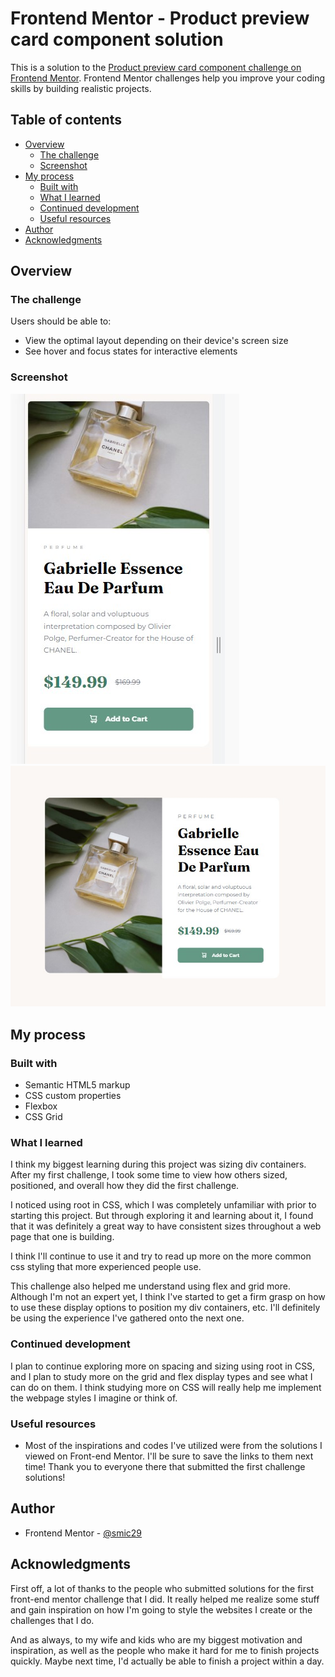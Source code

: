 # Frontend Mentor - Product preview card component solution

This is a solution to the [Product preview card component challenge on Frontend Mentor](https://www.frontendmentor.io/challenges/product-preview-card-component-GO7UmttRfa). Frontend Mentor challenges help you improve your coding skills by building realistic projects. 

## Table of contents

- [Overview](#overview)
  - [The challenge](#the-challenge)
  - [Screenshot](#screenshot)
- [My process](#my-process)
  - [Built with](#built-with)
  - [What I learned](#what-i-learned)
  - [Continued development](#continued-development)
  - [Useful resources](#useful-resources)
- [Author](#author)
- [Acknowledgments](#acknowledgments)

## Overview

### The challenge

Users should be able to:

- View the optimal layout depending on their device's screen size
- See hover and focus states for interactive elements

### Screenshot

![](Screenshots\375px.jpg)
![](Screenshots\1440px.jpg)

## My process

### Built with

- Semantic HTML5 markup
- CSS custom properties
- Flexbox
- CSS Grid

### What I learned

I think my biggest learning during this project was sizing div containers. After my first challenge, I took some time to view how others sized, positioned, and overall how they did the first challenge.

I noticed using root in CSS, which I was completely unfamiliar with prior to starting this project. But through exploring it and learning about it, I found that it was definitely a great way to have consistent sizes throughout a web page that one is building.

I think I'll continue to use it and try to read up more on the more common css styling that more experienced people use. 

This challenge also helped me understand using flex and grid more. Although I'm not an expert yet, I think I've started to get a firm grasp on how to use these display options to position my div containers, etc. I'll definitely be using the experience I've gathered onto the next one.

### Continued development

I plan to continue exploring more on spacing and sizing using root in CSS, and I plan to study more on the grid and flex display types and see what I can do on them. I think studying more on CSS will really help me implement the webpage styles I imagine or think of.

### Useful resources

- Most of the inspirations and codes I've utilized were from the solutions I viewed on Front-end Mentor. I'll be sure to save the links to them next time! Thank you to everyone there that submitted the first challenge solutions!

## Author

- Frontend Mentor - [@smic29](https://www.frontendmentor.io/profile/smic29)

## Acknowledgments

First off, a lot of thanks to the people who submitted solutions for the first front-end mentor challenge that I did. It really helped me realize some stuff and gain inspiration on how I'm going to style the websites I create or the challenges that I do.

And as always, to my wife and kids who are my biggest motivation and inspiration, as well as the people who make it hard for me to finish projects quickly. Maybe next time, I'd actually be able to finish a project within a day.